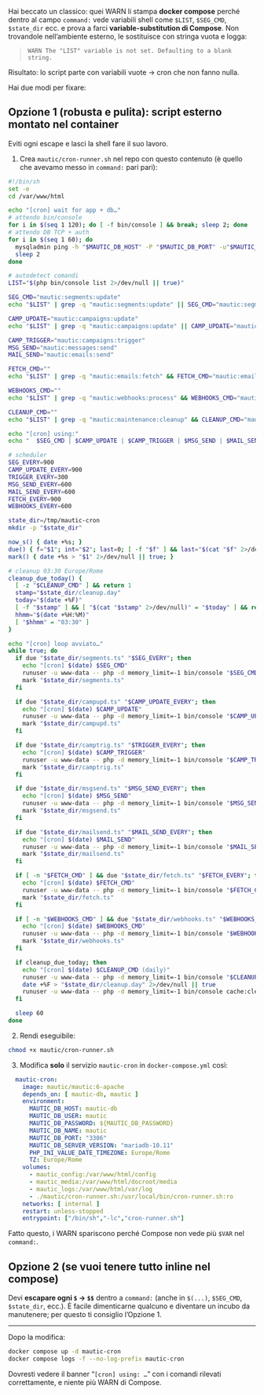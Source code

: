 Hai beccato un classico: quei WARN li stampa **docker compose** perché dentro al campo `command:` vede variabili shell come `$LIST`, `$SEG_CMD`, `$state_dir` ecc. e prova a farci **variable-substitution di Compose**. Non trovandole nell’ambiente esterno, le sostituisce con stringa vuota e logga:

> `WARN The "LIST" variable is not set. Defaulting to a blank string.`

Risultato: lo script parte con variabili vuote → cron che non fanno nulla.

Hai due modi per fixare:

## Opzione 1 (robusta e pulita): script esterno montato nel container

Eviti ogni escape e lasci la shell fare il suo lavoro.

1. Crea `mautic/cron-runner.sh` nel repo con questo contenuto (è quello che avevamo messo in `command:` pari pari):

```bash
#!/bin/sh
set -e
cd /var/www/html

echo "[cron] wait for app + db…"
# attendo bin/console
for i in $(seq 1 120); do [ -f bin/console ] && break; sleep 2; done
# attendo DB TCP + auth
for i in $(seq 1 60); do
  mysqladmin ping -h "$MAUTIC_DB_HOST" -P "$MAUTIC_DB_PORT" -u"$MAUTIC_DB_USER" -p"$MAUTIC_DB_PASSWORD" >/dev/null 2>&1 && break
  sleep 2
done

# autodetect comandi
LIST="$(php bin/console list 2>/dev/null || true)"

SEG_CMD="mautic:segments:update"
echo "$LIST" | grep -q "mautic:segments:update" || SEG_CMD="mautic:segments:rebuild"

CAMP_UPDATE="mautic:campaigns:update"
echo "$LIST" | grep -q "mautic:campaigns:update" || CAMP_UPDATE="mautic:campaigns:rebuild"

CAMP_TRIGGER="mautic:campaigns:trigger"
MSG_SEND="mautic:messages:send"
MAIL_SEND="mautic:emails:send"

FETCH_CMD=""
echo "$LIST" | grep -q "mautic:emails:fetch" && FETCH_CMD="mautic:emails:fetch"

WEBHOOKS_CMD=""
echo "$LIST" | grep -q "mautic:webhooks:process" && WEBHOOKS_CMD="mautic:webhooks:process"

CLEANUP_CMD=""
echo "$LIST" | grep -q "mautic:maintenance:cleanup" && CLEANUP_CMD="mautic:maintenance:cleanup"

echo "[cron] using:"
echo "  $SEG_CMD | $CAMP_UPDATE | $CAMP_TRIGGER | $MSG_SEND | $MAIL_SEND | ${FETCH_CMD:-<no-fetch>} | ${WEBHOOKS_CMD:-<no-webhooks>} | ${CLEANUP_CMD:-<no-cleanup>}"

# scheduler
SEG_EVERY=900
CAMP_UPDATE_EVERY=900
TRIGGER_EVERY=300
MSG_SEND_EVERY=600
MAIL_SEND_EVERY=600
FETCH_EVERY=900
WEBHOOKS_EVERY=600

state_dir=/tmp/mautic-cron
mkdir -p "$state_dir"

now_s() { date +%s; }
due() { f="$1"; int="$2"; last=0; [ -f "$f" ] && last="$(cat "$f" 2>/dev/null || echo 0)"; [ $(( $(now_s) - last )) -ge "$int" ]; }
mark() { date +%s > "$1" 2>/dev/null || true; }

# cleanup 03:30 Europe/Rome
cleanup_due_today() {
  [ -z "$CLEANUP_CMD" ] && return 1
  stamp="$state_dir/cleanup.day"
  today="$(date +%F)"
  [ -f "$stamp" ] && [ "$(cat "$stamp" 2>/dev/null)" = "$today" ] && return 1
  hhmm="$(date +%H:%M)"
  [ "$hhmm" = "03:30" ]
}

echo "[cron] loop avviato…"
while true; do
  if due "$state_dir/segments.ts" "$SEG_EVERY"; then
    echo "[cron] $(date) $SEG_CMD"
    runuser -u www-data -- php -d memory_limit=-1 bin/console "$SEG_CMD" --batch-limit=500 -n || true
    mark "$state_dir/segments.ts"
  fi

  if due "$state_dir/campupd.ts" "$CAMP_UPDATE_EVERY"; then
    echo "[cron] $(date) $CAMP_UPDATE"
    runuser -u www-data -- php -d memory_limit=-1 bin/console "$CAMP_UPDATE" -n || true
    mark "$state_dir/campupd.ts"
  fi

  if due "$state_dir/camptrig.ts" "$TRIGGER_EVERY"; then
    echo "[cron] $(date) $CAMP_TRIGGER"
    runuser -u www-data -- php -d memory_limit=-1 bin/console "$CAMP_TRIGGER" -n || true
    mark "$state_dir/camptrig.ts"
  fi

  if due "$state_dir/msgsend.ts" "$MSG_SEND_EVERY"; then
    echo "[cron] $(date) $MSG_SEND"
    runuser -u www-data -- php -d memory_limit=-1 bin/console "$MSG_SEND" -n || true
    mark "$state_dir/msgsend.ts"
  fi

  if due "$state_dir/mailsend.ts" "$MAIL_SEND_EVERY"; then
    echo "[cron] $(date) $MAIL_SEND"
    runuser -u www-data -- php -d memory_limit=-1 bin/console "$MAIL_SEND" -n || true
    mark "$state_dir/mailsend.ts"
  fi

  if [ -n "$FETCH_CMD" ] && due "$state_dir/fetch.ts" "$FETCH_EVERY"; then
    echo "[cron] $(date) $FETCH_CMD"
    runuser -u www-data -- php -d memory_limit=-1 bin/console "$FETCH_CMD" -n || true
    mark "$state_dir/fetch.ts"
  fi

  if [ -n "$WEBHOOKS_CMD" ] && due "$state_dir/webhooks.ts" "$WEBHOOKS_EVERY"; then
    echo "[cron] $(date) $WEBHOOKS_CMD"
    runuser -u www-data -- php -d memory_limit=-1 bin/console "$WEBHOOKS_CMD" -n || true
    mark "$state_dir/webhooks.ts"
  fi

  if cleanup_due_today; then
    echo "[cron] $(date) $CLEANUP_CMD (daily)"
    runuser -u www-data -- php -d memory_limit=-1 bin/console "$CLEANUP_CMD" -n || true
    date +%F > "$state_dir/cleanup.day" 2>/dev/null || true
    runuser -u www-data -- php -d memory_limit=-1 bin/console cache:clear -n || true
  fi

  sleep 60
done
```

2. Rendi eseguibile:

```bash
chmod +x mautic/cron-runner.sh
```

3. Modifica **solo** il servizio `mautic-cron` in `docker-compose.yml` così:

```yaml
  mautic-cron:
    image: mautic/mautic:6-apache
    depends_on: [ mautic-db, mautic ]
    environment:
      MAUTIC_DB_HOST: mautic-db
      MAUTIC_DB_USER: mautic
      MAUTIC_DB_PASSWORD: ${MAUTIC_DB_PASSWORD}
      MAUTIC_DB_NAME: mautic
      MAUTIC_DB_PORT: "3306"
      MAUTIC_DB_SERVER_VERSION: "mariadb-10.11"
      PHP_INI_VALUE_DATE_TIMEZONE: Europe/Rome
      TZ: Europe/Rome
    volumes:
      - mautic_config:/var/www/html/config
      - mautic_media:/var/www/html/docroot/media
      - mautic_logs:/var/www/html/var/log
      - ./mautic/cron-runner.sh:/usr/local/bin/cron-runner.sh:ro
    networks: [ internal ]
    restart: unless-stopped
    entrypoint: ["/bin/sh","-lc","cron-runner.sh"]
```

Fatto questo, i WARN spariscono perché Compose non vede più `$VAR` nel `command:`.

## Opzione 2 (se vuoi tenere tutto inline nel compose)

Devi **escapare ogni `$` → `$$`** dentro a `command:` (anche in `$(...)`, `$SEG_CMD`, `$state_dir`, ecc.). È facile dimenticarne qualcuno e diventare un incubo da manutenere; per questo ti consiglio l’Opzione 1.

---

Dopo la modifica:

```bash
docker compose up -d mautic-cron
docker compose logs -f --no-log-prefix mautic-cron
```

Dovresti vedere il banner “`[cron] using: …`” con i comandi rilevati correttamente, e niente più WARN di Compose.

